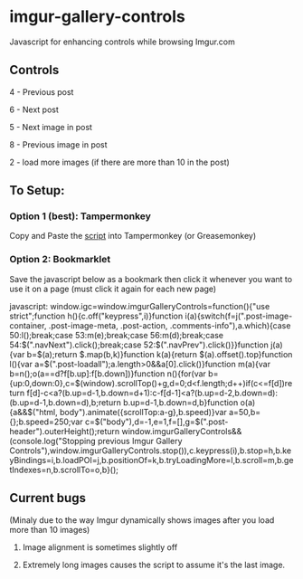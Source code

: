 # imgur-gallery-controls
Javascript for enhancing controls while browsing Imgur.com

## Controls
4 - Previous post

6 - Next post

5 - Next image in post

8 - Previous image in post

2 - load more images (if there are more than 10 in the post)

## To Setup:
### Option 1 (best): Tampermonkey

Copy and Paste the [script](https://github.com/JasonSteck/imgur-gallery-controls/blob/master/igc.js) into Tampermonkey (or Greasemonkey)

### Option 2: Bookmarklet

Save the javascript below as a bookmark then click it whenever you want to use it on a page (must click it again for each new page)

javascript: window.igc=window.imgurGalleryControls=function(){"use strict";function h(){c.off("keypress",i)}function i(a){switch(f=j(".post-image-container, .post-image-meta, .post-action, .comments-info"),a.which){case 50:l();break;case 53:m(e);break;case 56:m(d);break;case 54:$(".navNext").click();break;case 52:$(".navPrev").click()}}function j(a){var b=$(a);return $.map(b,k)}function k(a){return $(a).offset().top}function l(){var a=$(".post-loadall");a.length>0&&a[0].click()}function m(a){var b=n();o(a==d?f[b.up]:f[b.down])}function n(){for(var b={up:0,down:0},c=$(window).scrollTop()+g,d=0;d<f.length;d++)if(c<=f[d])return f[d]-c<a?(b.up=d-1,b.down=d+1):c-f[d-1]<a?(b.up=d-2,b.down=d):(b.up=d-1,b.down=d),b;return b.up=d-1,b.down=d,b}function o(a){a&&$("html, body").animate({scrollTop:a-g},b.speed)}var a=50,b={};b.speed=250;var c=$("body"),d=-1,e=1,f=[],g=$(".post-header").outerHeight();return window.imgurGalleryControls&&(console.log("Stopping previous Imgur Gallery Controls"),window.imgurGalleryControls.stop()),c.keypress(i),b.stop=h,b.keyBindings=i,b.loadPOI=j,b.positionOf=k,b.tryLoadingMore=l,b.scroll=m,b.getIndexes=n,b.scrollTo=o,b}();

## Current bugs
(Minaly due to the way Imgur dynamically shows images after you load more than 10 images)

1. Image alignment is sometimes slightly off

2. Extremely long images causes the script to assume it's the last image.
